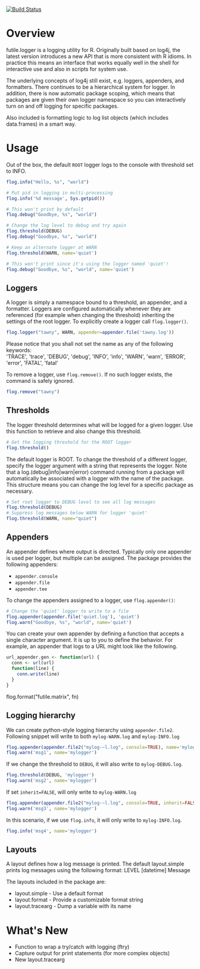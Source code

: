 [![Build Status](https://travis-ci.org/zatonovo/futile.logger.png)](https://travis-ci.org/zatonovo/futile.logger)

Overview
========
futile.logger is a logging utility for R. Originally built based on log4j, 
the latest version introduces a new API that is more consistent with R idioms.
In practice this means an interface that works equally well in the shell for
interactive use and also in scripts for system use.

The underlying concepts of log4j still exist, e.g. loggers, appenders, and
formatters. There continues to be a hierarchical system for logger. In 
addition, there is now automatic package scoping, which means that packages
are given their own logger namespace so you can interactively turn on and
off logging for specific packages.

Also included is formatting logic to log list objects (which includes 
data.frames) in a smart way.

Usage
=====
Out of the box, the default `ROOT` logger logs to the console with threshold
set to INFO.

```R
flog.info("Hello, %s", "world")

# Put pid in logging in multi-processing
flog.info('%d message', Sys.getpid()) 

# This won't print by default
flog.debug("Goodbye, %s", "world")

# Change the log level to debug and try again
flog.threshold(DEBUG)
flog.debug("Goodbye, %s", "world")

# Keep an alternate logger at WARN
flog.threshold(WARN, name='quiet')

# This won't print since it's using the logger named 'quiet'!
flog.debug("Goodbye, %s", "world", name='quiet')

```

Loggers
-------
A logger is simply a namespace bound to a threshold, an appender, and a
formatter. Loggers are configured automatically whenever they are 
referenced (for example when changing the threshold) inheriting the settings
of the root logger. To explicitly create a logger call `flog.logger()`.

```R
flog.logger("tawny", WARN, appender=appender.file('tawny.log'))
```
Please notice that you shall not set the name as any of the following keywords:   
'TRACE', 'trace', 'DEBUG', 'debug', 'INFO', 'info', 'WARN', 'warn', 'ERROR', 'error', 'FATAL', 'fatal'

To remove a logger, use `flog.remove()`. If no such logger exists,
the command is safely ignored.

```R
flog.remove("tawny")
```

Thresholds
----------
The logger threshold determines what will be logged for a given logger. Use
this function to retrieve and also change this threshold.

```R
# Get the logging threshold for the ROOT logger
flog.threshold()
```

The default logger is ROOT. To change the threshold of a different logger, 
specify the logger argument with a string that represents the logger. Note
that a log.(debug|info|warn|error) command running from a package will
automatically be associated with a logger with the name of the package. This
structure means you can change the log level for a specific package as 
necessary.

```R
# Set root logger to DEBUG level to see all log messages
flog.threshold(DEBUG)
# Suppress log messages below WARN for logger 'quiet'
flog.threshold(WARN, name="quiet")
```

Appenders
---------
An appender defines where output is directed. Typically only one appender is
used per logger, but multiple can be assigned. The package provides the 
following appenders:

+ `appender.console`
+ `appender.file`
+ `appender.tee`

To change the appenders assigned to a logger, use `flog.appender()`:
```R
# Change the 'quiet' logger to write to a file
flog.appender(appender.file('quiet.log'), 'quiet')
flog.warn("Goodbye, %s", "world", name='quiet')
```

You can create your own appender by defining a function that accepts a single
character argument. It is up to you to define the behavior. For example,
an appender that logs to a URL might look like the following.

```R
url_appender.gen <- function(url) {
  conn <- url(url)
  function(line) {
    conn.write(line)
  }
}
```

flog.format("futile.matrix", fn)

Logging hierarchy
-------
We can create python-style logging hierarchy using `appender.file2`. 
Following snippet will write to both `mylog-WARN.log` and `mylog-INFO.log`
```R
flog.appender(appender.file2("mylog-~l.log", console=TRUE), name='mylogger')
flog.warn('msg1', name='mylogger')
```
If we change the threshold to `DEBUG`, it will also write to `mylog-DEBUG.log`. 
```R
flog.threshold(DEBUG, 'mylogger')
flog.warn('msg2', name='mylogger')
```

If set `inherit=FALSE`, will only write to `mylog-WARN.log` 
```R
flog.appender(appender.file2("mylog-~l.log", console=TRUE, inherit=FALSE), name='mylogger')
flog.warn('msg3', name='mylogger')
```
In this scenario, if we use `flog.info`, it will only write to `mylog-INFO.log`.
```R
flog.info('msg4', name='mylogger')
```

Layouts
-------
A layout defines how a log message is printed. The default layout.simple
prints log messages using the following format:
  LEVEL [datetime] Message

The layouts included in the package are:
+ layout.simple - Use a default format
+ layout.format - Provide a customizable format string
+ layout.tracearg - Dump a variable with its name


What's New
==========
+ Function to wrap a try/catch with logging (ftry)
+ Capture output for print statements (for more complex objects)
+ New layout.tracearg

